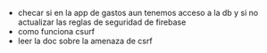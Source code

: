 - checar si en la app de gastos aun tenemos acceso a la db y si no actualizar las reglas de seguridad de firebase
- como funciona csurf
- leer la doc sobre la amenaza de csrf

